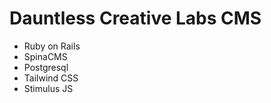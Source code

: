 # Dauntless Creative Labs CMS

- Ruby on Rails
- SpinaCMS
- Postgresql
- Tailwind CSS
- Stimulus JS
